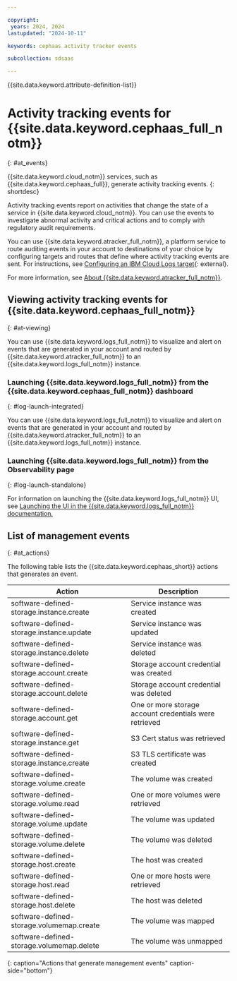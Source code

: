 ```yaml
---

copyright:
 years: 2024, 2024
lastupdated: "2024-10-11"

keywords: cephaas activity tracker events

subcollection: sdsaas

---
```


{{site.data.keyword.attribute-definition-list}}

# Activity tracking events for {{site.data.keyword.cephaas_full_notm}}
{: #at_events}

{{site.data.keyword.cloud_notm}} services, such as {{site.data.keyword.cephaas_full}}, generate activity tracking events.
{: shortdesc}

Activity tracking events report on activities that change the state of a service in {{site.data.keyword.cloud_notm}}. You can use the events to investigate abnormal activity and critical actions and to comply with regulatory audit requirements.

You can use {{site.data.keyword.atracker_full_notm}}, a platform service to route auditing events in your account to destinations of your choice by configuring targets and routes that define where activity tracking events are sent. For instructions, see [Configuring an IBM Cloud Logs target](/docs/atracker?topic=atracker-getting-started-target-cloud-logs){: external}.

For more information, see [About {{site.data.keyword.atracker_full_notm}}](/docs/atracker?topic=atracker-about).


## Viewing activity tracking events for {{site.data.keyword.cephaas_full_notm}}
{: #at-viewing}

You can use {{site.data.keyword.logs_full_notm}} to visualize and alert on events that are generated in your account and routed by {{site.data.keyword.atracker_full_notm}} to an {{site.data.keyword.logs_full_notm}} instance.

### Launching {{site.data.keyword.logs_full_notm}} from the {{site.data.keyword.cephaas_full_notm}} dashboard
{: #log-launch-integrated}

You can use {{site.data.keyword.logs_full_notm}} to visualize and alert on events that are generated in your account and routed by {{site.data.keyword.atracker_full_notm}} to an {{site.data.keyword.logs_full_notm}} instance.

### Launching {{site.data.keyword.logs_full_notm}} from the Observability page
{: #log-launch-standalone}

For information on launching the {{site.data.keyword.logs_full_notm}} UI, see [Launching the UI in the {{site.data.keyword.logs_full_notm}} documentation.](/docs/cloud-logs?topic=cloud-logs-instance-launch)



## List of management events
{: #at_actions}

The following table lists the {{site.data.keyword.cephaas_short}} actions that generates an event.

| Action             | Description      |
|--------------------|------------------|
| software-defined-storage.instance.create | Service instance was created   |
| software-defined-storage.instance.update | Service instance was updated  |
| software-defined-storage.instance.delete | Service instance was deleted  |
| software-defined-storage.account.create | Storage account credential was created |
| software-defined-storage.account.delete | Storage account credential was deleted |
| software-defined-storage.account.get | One or more storage account credentials were retrieved |
| software-defined-storage.instance.get | S3 Cert status was retrieved |
| software-defined-storage.instance.create | S3 TLS certificate was created |
| software-defined-storage.volume.create | The volume was created |
| software-defined-storage.volume.read | One or more volumes were retrieved |
| software-defined-storage.volume.update | The volume was updated |
| software-defined-storage.volume.delete | The volume was deleted |
| software-defined-storage.host.create | The host was created |
| software-defined-storage.host.read | One or more hosts were retrieved |
| software-defined-storage.host.delete | The host was deleted |
| software-defined-storage.volumemap.create | The volume was mapped |
| software-defined-storage.volumemap.delete | The volume was unmapped |
{: caption="Actions that generate management events" caption-side="bottom"}
